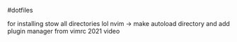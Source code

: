 #dotfiles

for installing
  stow all directories
  lol
  nvim -> make autoload directory and add plugin manager from vimrc 2021 video
